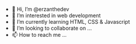 - 👋 Hi, I’m @erzanthedev
- 👀 I’m interested in web development
- 🌱 I’m currently learning HTML, CSS & Javascript
- 💞️ I’m looking to collaborate on ...
- 📫 How to reach me ...

<!---
erzanthedev/erzanthedev is a ✨ special ✨ repository because its `README.md` (this file) appears on your GitHub profile.
You can click the Preview link to take a look at your changes.
--->
